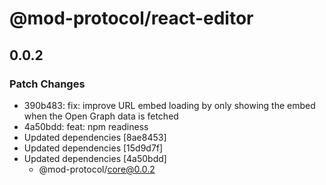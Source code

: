 # @mod-protocol/react-editor

## 0.0.2

### Patch Changes

- 390b483: fix: improve URL embed loading by only showing the embed when the Open Graph data is fetched
- 4a50bdd: feat: npm readiness
- Updated dependencies [8ae8453]
- Updated dependencies [15d9d7f]
- Updated dependencies [4a50bdd]
  - @mod-protocol/core@0.0.2
